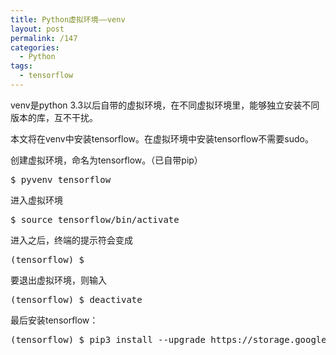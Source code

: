 ```yaml
---
title: Python虚拟环境——venv
layout: post
permalink: /147
categories:
  - Python
tags:
  - tensorflow
---
```

venv是python 3.3以后自带的虚拟环境，在不同虚拟环境里，能够独立安装不同版本的库，互不干扰。

本文将在venv中安装tensorflow。在虚拟环境中安装tensorflow不需要sudo。

创建虚拟环境，命名为tensorflow。（已自带pip）

<pre class="brush: bash; title: ; notranslate" title="">$ pyvenv tensorflow
</pre>

进入虚拟环境

<pre class="brush: cpp; title: ; notranslate" title="">$ source tensorflow/bin/activate
</pre>

进入之后，终端的提示符会变成

<pre class="brush: cpp; title: ; notranslate" title="">(tensorflow) $
</pre>

要退出虚拟环境，则输入

<pre class="brush: cpp; title: ; notranslate" title="">(tensorflow) $ deactivate
</pre>

最后安装tensorflow：

<pre class="brush: cpp; title: ; notranslate" title="">(tensorflow) $ pip3 install --upgrade https://storage.googleapis.com/tensorflow/linux/cpu/tensorflow-0.8.0-cp34-cp34m-linux_x86_64.whl

</pre>